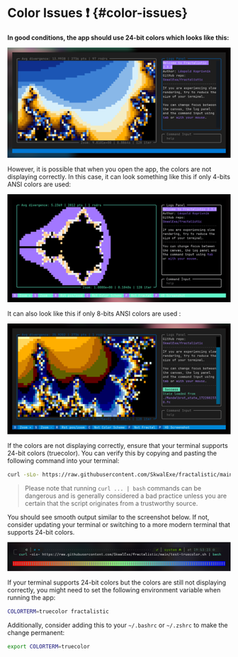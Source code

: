 # Color Issues ❗ {#color-issues}

**In good conditions, the app should use 24-bit colors which looks like this:**

![Normal colors](./assets/normal-colors.png)

However, it is possible that when you open the app, the colors are not displaying correctly. In this case, it can look something like this if only 4-bits ANSI colors are used:

![Color issue 1](./assets/color-issue1.png)

It can also look like this if only 8-bits ANSI colors are used :

![Color issue 2](./assets/color-issue2.png)


If the colors are not displaying correctly, ensure that your terminal supports 24-bit colors (truecolor). You can verify this by copying and pasting the following command into your terminal:


```bash
curl -sLo- https://raw.githubusercontent.com/SkwalExe/fractalistic/main/test-truecolor.sh | bash
```

> Please note that running `curl ... | bash` commands can be dangerous and is generally considered a bad practice unless you are certain that the script originates from a trustworthy source.

You should see smooth output similar to the screenshot below. If not, consider updating your terminal or switching to a more modern terminal that supports 24-bit colors.

![Preview](./assets/truecolor.png)

If your terminal supports 24-bit colors but the colors are still not displaying correctly, you might need to set the following environment variable when running the app:

```bash
COLORTERM=truecolor fractalistic
```

Additionally, consider adding this to your `~/.bashrc` or `~/.zshrc` to make the change permanent:

```bash
export COLORTERM=truecolor
```

